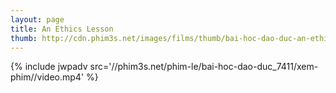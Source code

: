 ```yaml
---
layout: page
title: An Ethics Lesson
thumb: http://cdn.phim3s.net/images/films/thumb/bai-hoc-dao-duc-an-ethics-lesson-2013.jpg
---
```

{% include jwpadv src='//phim3s.net/phim-le/bai-hoc-dao-duc_7411/xem-phim//video.mp4' %}
